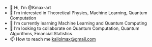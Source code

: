 - 👋 Hi, I’m @Kmax-art
- 👀 I’m interested in Theoretical Physics, Machine Learning, Quantum Computation
- 🌱 I’m currently learning Machine Learning and Quantum Computing
- 💞️ I’m looking to collaborate on Quantum Computation, Quantum Algorithms, Financial Statistics
- 📫 How to reach me kallolmax@gmail.com

<!---
Kmax-art/Kmax-art is a ✨ special ✨ repository because its `README.md` (this file) appears on your GitHub profile.
You can click the Preview link to take a look at your changes.
--->
